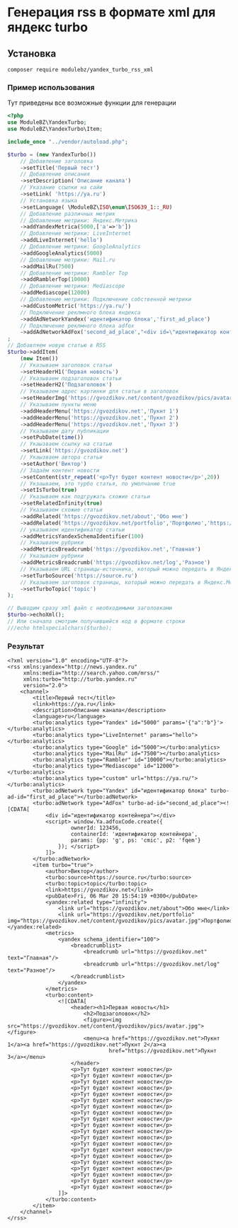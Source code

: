 # Генерация rss в формате xml для яндекс turbo

## Установка

```composer require modulebz/yandex_turbo_rss_xml```

### Пример использования 

Тут приведены все возможные функции для генерации 

```php
<?php
use ModuleBZ\YandexTurbo;
use ModuleBZ\YandexTurbo\Item;

include_once "../vendor/autoload.php";

$turbo = (new YandexTurbo())
    // Добавление заголовка
    ->setTitle('Первый тест')
    // Добавление описания
    ->setDescription('Описание канала')
    // Указание ссылки на сайи
    ->setLink( 'https://ya.ru')
    // Установка языка
    ->setLanguage( \ModuleBZ\ISO\enum\ISO639_1::_RU)
    // Добавление различных метрик
    // Добавление метрики: Яндекс.Метрика
    ->addYandexMetrica(5000,['a'=>'b'])
    // Добавление метрики: LiveInternet
    ->addLiveInternet('hello')
    // Добавление метрики: GoogleAnalytics
    ->addGoogleAnalytics(5000)
    // Добавление метрики: Mail.ru
    ->addMailRu(7500)
    // Добавление метрики: Rambler Top
    ->addRamblerTop(10000)
    // Добавление метрики: Mediascope
    ->addMediascope(12000)
    // Добавление метрики: Подключение собственной метрики
    ->addCustomMetric('https://ya.ru/')
    // Подключение реклмного блока яндекса
    ->addAdNetworkYandex('идентификатор блока','first_ad_place')
    // Подключение реклмного блока adfox
    ->addAdNetworkAdFox('second_ad_place',"<div id=\"идентификатор контейнера\"></div><script> window.Ya.adfoxCode.create({ ownerId: 123456, containerId: 'идентификатор контейнера', params: { pp: 'g', ps: 'cmic', p2: 'fqem' } }); </script>")
;
// Добавляем новую статью в RSS
$turbo->addItem(
    (new Item())
    // Указываем заголовок статьи
    ->setHeaderH1('Первая новость')
    // Указываем подзаголовок статьи
    ->setHeaderH2('Подзаголовок')
    // Указываем адрес картинки для статьи в заголовок
    ->setHeaderImg('https://gvozdikov.net/content/gvozdikov/pics/avatar.jpg')
    // Указываем пункты меню
    ->addHeaderMenu('https://gvozdikov.net','Пукнт 1')
    ->addHeaderMenu('https://gvozdikov.net','Пукнт 2')
    ->addHeaderMenu('https://gvozdikov.net','Пукнт 3')
    // Указываем дату публикации
    ->setPubDate(time())
    // Укаызваем ссылку на статью
    ->setLink('https://gvozdikov.net')
    // Укаызваем автора статьи
    ->setAuthor('Виктор')
    // Задаём контент новости
    ->setContent(str_repeat('<p>Тут будет контент новости</p>',20))
    // Укзаываем, это турбо статья, по умолчанию true
    ->setIsTurbo(true)
    // Указываем как подгружать схожие статьи
    ->setRelatedInfinity(true)
    // Указываем схожие статьи
    ->addRelated('https://gvozdikov.net/about','Обо мне')
    ->addRelated('https://gvozdikov.net/portfolio','Портфолио','https://gvozdikov.net/content/gvozdikov/pics/avatar.jpg')
    // указываем идентификатор статьи
    ->addMetricsYandexSchemaIdentifier(100)
    // Указываем рубрики
    ->addMetricsBreadcrumb('https://gvozdikov.net','Главная')
    // Указываем рубрики
    ->addMetricsBreadcrumb('https://gvozdikov.net/log','Разное')
    // Указываем URL страницы-источника, который можно передать в Яндекс.Метрику.
    ->setTurboSource('https://source.ru')
    // Указываем заголовок страницы, который можно передать в Яндекс.Метрику.
    ->setTurboTopic('topic')
);

// Выводим сразу xml файл с необходимыми заголовками
$turbo->echoXml();
// Или сначала смотрим получившийся код в формате строки
///echo htmlspecialchars($turbo);

```
### Результат

```xhtml
<?xml version="1.0" encoding="UTF-8"?>
<rss xmlns:yandex="http://news.yandex.ru"
     xmlns:media="http://search.yahoo.com/mrss/"
     xmlns:turbo="http://turbo.yandex.ru"
     version="2.0">
    <channel>
        <title>Первый тест</title>
        <link>https://ya.ru</link>
        <description>Описание канала</description>
        <language>ru</language>
        <turbo:analytics type="Yandex" id="5000" params='{"a":"b"}'></turbo:analytics>
        <turbo:analytics type="LiveInternet" params="hello"></turbo:analytics>
        <turbo:analytics type="Google" id="5000"></turbo:analytics>
        <turbo:analytics type="MailRu" id="7500"></turbo:analytics>
        <turbo:analytics type="Rambler" id="10000"></turbo:analytics>
        <turbo:analytics type="Mediascope" id="12000"></turbo:analytics>
        <turbo:analytics type="custom" url="https://ya.ru/"></turbo:analytics>
        <turbo:adNetwork type="Yandex" id="идентификатор блока" turbo-ad-id="first_ad_place"></turbo:adNetwork>
        <turbo:adNetwork type="AdFox" turbo-ad-id="second_ad_place"><![CDATA[
            <div id="идентификатор контейнера"></div>
            <script> window.Ya.adfoxCode.create({
                    ownerId: 123456,
                    containerId: 'идентификатор контейнера',
                    params: {pp: 'g', ps: 'cmic', p2: 'fqem'}
                }); </script>
            ]]>
        </turbo:adNetwork>
        <item turbo="true">
            <author>Виктор</author>
            <turbo:source>https://source.ru</turbo:source>
            <turbo:topic>topic</turbo:topic>
            <link>https://gvozdikov.net</link>
            <pubDate>Fri, 06 Mar 20 15:54:19 +0300</pubDate>
            <yandex:related type="infinity">
                <link url="https://gvozdikov.net/about">Обо мне</link>
                <link url="https://gvozdikov.net/portfolio" img="https://gvozdikov.net/content/gvozdikov/pics/avatar.jpg">Портфолио</link></yandex:related>
            <metrics>
                <yandex schema_identifier="100">
                    <breadcrumblist>
                        <breadcrumb url="https://gvozdikov.net" text="Главная"/>
                        <breadcrumb url="https://gvozdikov.net/log" text="Разное"/>
                    </breadcrumblist>
                </yandex>
            </metrics>
            <turbo:content>
                <![CDATA[
                    <header><h1>Первая новость</h1>
                        <h2>Подзаголовок</h2>
                        <figure><img src="https://gvozdikov.net/content/gvozdikov/pics/avatar.jpg"></figure>
                        <menu><a href="https://gvozdikov.net">Пукнт 1</a><a href="https://gvozdikov.net">Пукнт 2</a><a
                                href="https://gvozdikov.net">Пукнт 3</a></menu>
                    </header>
                    <p>Тут будет контент новости</p>
                    <p>Тут будет контент новости</p>
                    <p>Тут будет контент новости</p>
                    <p>Тут будет контент новости</p>
                    <p>Тут будет контент новости</p>
                    <p>Тут будет контент новости</p>
                    <p>Тут будет контент новости</p>
                    <p>Тут будет контент новости</p>
                    <p>Тут будет контент новости</p>
                    <p>Тут будет контент новости</p>
                    <p>Тут будет контент новости</p>
                    <p>Тут будет контент новости</p>
                    <p>Тут будет контент новости</p>
                    <p>Тут будет контент новости</p>
                    <p>Тут будет контент новости</p>
                    <p>Тут будет контент новости</p>
                    <p>Тут будет контент новости</p>
                    <p>Тут будет контент новости</p>
                    <p>Тут будет контент новости</p>
                    <p>Тут будет контент новости</p>
                ]]>
            </turbo:content>
        </item>
    </channel>
</rss>
```
